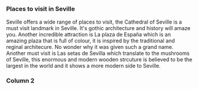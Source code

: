 <h1></h1>

</div>
<div class="container">
<h3>Places to visit in Seville</h3>
<p>Seville offers a wide range of places to visit, the Cathedral of Seville is a must visit landmark in Seville. It's gothic architecture and history will amaze you.
  Another incredible attraction is La plaza de España which is an amazing plaza that is full of colour, it is inspired by the traditional and reginal architecure. No wonder why it was given such a grand name.
 Another must visit is Las setas de Sevilla which translate to the mushrooms of Seville, this enormous and modern wooden strcuture is believed to be the largest in the world and it shows a more modern side to Seville.</p>  
</div>
<div class="col-sm-6">
<h3>Column 2</h3>

  </div>
